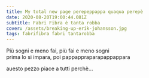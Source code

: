 ```yaml
---
title: My total new page perepeppappa quaqua perepè
date: 2020-08-20T19:00:44.081Z
subtitle: Fabri Fibra è tanta robba
cover: /assets/breaking-up-erik-johansson.jpg
tags: fabrifibra fabri tantarobba
---
```

Più sogni e meno fai, più fai e meno sogni\
prima lo si impara, poi pappappraparapappappara

auesto pezzo piace a tutti perchè...